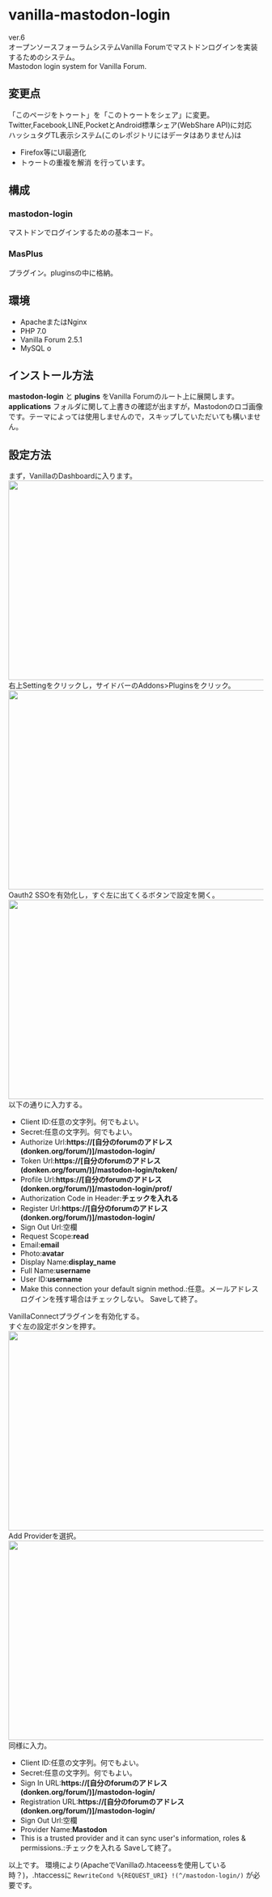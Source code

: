 # vanilla-mastodon-login

ver.6  
オープンソースフォーラムシステムVanilla Forumでマストドンログインを実装するためのシステム。  
Mastodon login system for Vanilla Forum.

## 変更点

「このページをトゥート」を「このトゥートをシェア」に変更。Twitter,Facebook,LINE,PocketとAndroid標準シェア(WebShare API)に対応  
ハッシュタグTL表示システム(このレポジトリにはデータはありません)は
 - Firefox等にUI最適化
 - トゥートの重複を解消
を行っています。
## 構成

### mastodon-login
マストドンでログインするための基本コード。

### MasPlus
プラグイン。pluginsの中に格納。

## 環境
- ApacheまたはNginx
- PHP 7.0
- Vanilla Forum 2.5.1
- MySQL
o
## インストール方法
__mastodon-login__ と __plugins__ をVanilla Forumのルート上に展開します。  
__applications__ フォルダに関して上書きの確認が出ますが，Mastodonのロゴ画像です。テーマによっては使用しませんので，スキップしていただいても構いません。  

## 設定方法
まず，VanillaのDashboardに入ります。  
<img src="https://code.cutls.com/wp-content/uploads/2018/03/1-1024x576.png" alt="" width="700" height="394" class="alignnone size-large wp-image-552" />  
右上Settingをクリックし，サイドバーのAddons&gt;Pluginsをクリック。  
<img src="https://code.cutls.com/wp-content/uploads/2018/03/2-1024x576.png" alt="" width="700" height="394" class="alignnone size-large wp-image-550" />  
Oauth2 SSOを有効化し，すぐ左に出てくるボタンで設定を開く。
<img src="https://code.cutls.com/wp-content/uploads/2018/03/3-1024x576.png" alt="" width="700" height="394" class="alignnone size-large wp-image-551" />  
以下の通りに入力する。  
- Client ID:任意の文字列。何でもよい。
- Secret:任意の文字列。何でもよい。
- Authorize Url:**https://[自分のforumのアドレス(donken.org/forum/)]/mastodon-login/**
- Token Url:**https://[自分のforumのアドレス(donken.org/forum/)]/mastodon-login/token/**
- Profile Url:**https://[自分のforumのアドレス(donken.org/forum/)]/mastodon-login/prof/**
- Authorization Code in Header:**チェックを入れる**
- Register Url:**https://[自分のforumのアドレス(donken.org/forum/)]/mastodon-login/**
- Sign Out Url:空欄
- Request Scope:**read**
- Email:**email**
- Photo:**avatar**
- Display Name:**display_name**
- Full Name:**username**
- User ID:**username**
- Make this connection your default signin method.:任意。メールアドレスログインを残す場合はチェックしない。
Saveして終了。  
  
  
VanillaConnectプラグインを有効化する。  
すぐ左の設定ボタンを押す。    
<img src="https://code.cutls.com/wp-content/uploads/2018/03/4-1024x576.png" alt="" width="700" height="394" class="alignnone size-large wp-image-559" />  
Add Providerを選択。  
<img src="https://code.cutls.com/wp-content/uploads/2018/03/5-1024x576.png" alt="" width="700" height="394" class="alignnone size-large wp-image-560" />  
同様に入力。  
- Client ID:任意の文字列。何でもよい。
- Secret:任意の文字列。何でもよい。
- Sign In URL:**https://[自分のforumのアドレス(donken.org/forum/)]/mastodon-login/**
- Registration URL:**https://[自分のforumのアドレス(donken.org/forum/)]/mastodon-login/**
- Sign Out Url:空欄
- Provider Name:**Mastodon**
- This is a trusted provider and it can sync user's information, roles & permissions.:チェックを入れる
Saveして終了。  
  
  
以上です。
環境により(ApacheでVanillaの.htaceessを使用している時？)，.htaccessに
`RewriteCond %{REQUEST_URI} !(^/mastodon-login/)`
が必要です。